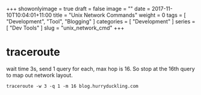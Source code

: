 +++
showonlyimage = true
draft = false
image = ""
date = 2017-11-10T10:04:01+11:00
title = "Unix Network Commands"
weight = 0
tags = [ "Development", "Tool", "Blogging" ]
categories = [ "Development" ]
series = [ "Dev Tools" ]
slug = "unix_network_cmd"
+++

# traceroute

wait time 3s, send 1 query for each, max hop is 16. So stop at the 16th query to map out network layout.
    
    traceroute -w 3 -q 1 -m 16 blog.hurryduckling.com


